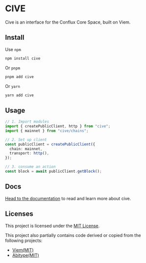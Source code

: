 # CIVE

Cive is an interface for the Conflux Core Space, built on Viem.

## Install

Use `npm`

```bash
npm install cive
```

Or `pnpm`

```bash
pnpm add cive
```

Or `yarn`

```bash
yarn add cive
```

## Usage

```ts
// 1. Import modules
import { createPublicClient, http } from "cive";
import { mainnet } from "cive/chains";

// 2. Set up client
const publicClient = createPublicClient({
  chain: mainnet,
  transport: http(),
});

// 3. consume an action
const block = await publicClient.getBlock();
```

## Docs

[Head to the documentation](https://cive.zyx.ee/) to read and learn more about cive.

## Licenses

This project is licensed under the [MIT License](LICENSE).

This project also partially contains code derived or copied from the following projects:

- [Viem(MIT)](https://github.com/wevm/viem)
- [Abitype(MIT)](https://github.com/wevm/abitype)